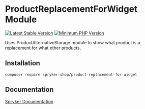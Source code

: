 # ProductReplacementForWidget Module
[![Latest Stable Version](https://poser.pugx.org/spryker-shop/product-replacement-for-widget/v/stable.svg)](https://packagist.org/packages/spryker-shop/product-replacement-for-widget)
[![Minimum PHP Version](https://img.shields.io/badge/php-%3E%3D%208.0-8892BF.svg)](https://php.net/)

Uses ProductAlternativeStorage module to show what product is a replacement for what other products.

## Installation

```
composer require spryker-shop/product-replacement-for-widget
```

## Documentation

[Spryker Documentation](https://docs.spryker.com)

